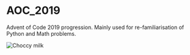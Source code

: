 # AOC_2019
Advent of Code 2019 progression. Mainly used for re-familiarisation of Python and Math problems.

![Choccy milk](https://i.kym-cdn.com/entries/icons/original/000/021/837/EBoUdBbUIAEcCuG.jpg)
